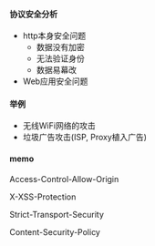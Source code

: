 #### 协议安全分析

- http本身安全问题
  - 数据没有加密
  - 无法验证身份
  - 数据易幕改
- Web应用安全问题



#### 举例

- 无线WiFi网络的攻击
- 垃圾广告攻击(ISP, Proxy植入广告)









#### memo

Access-Control-Allow-Origin

X-XSS-Protection

Strict-Transport-Security

Content-Security-Policy